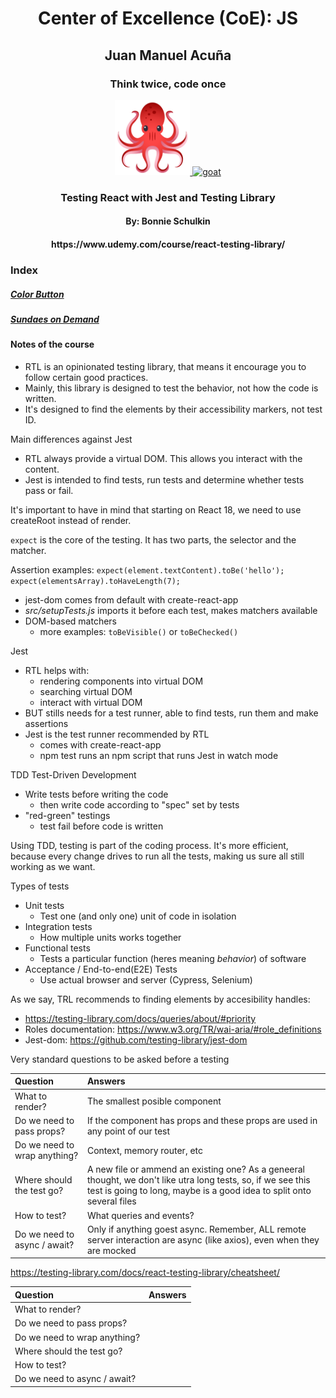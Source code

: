 <h1 align='center'>Center of Excellence (CoE): JS</h1>
<h2 align='center'>Juan Manuel Acuña</h2>
<h3 align='center'>Think twice, code once</h3>

<p align="center">
<a href="https://www.emojione.com/emoji/1f419">
  <img
    height="120"
    width="120"
    alt="octopus"
    src="https://raw.githubusercontent.com/testing-library/dom-testing-library/main/other/octopus.png"
  />
</a>
  <a href="https://www.emojione.com/emoji/1f410">
  <img
    height="120"
    width="120"
    alt="goat"
    src="https://raw.githubusercontent.com/testing-library/react-testing-library/main/other/goat.png"
  />
</a>
</p>

<h3 align='center'>Testing React with Jest and Testing Library</h3>
<h4 align='center'>By: Bonnie Schulkin</h4>
<h4 align='center'>https://www.udemy.com/course/react-testing-library/</h4>

### Index

##### [Color Button](https://github.com/Unosquare-CoE-JavaScript/juan-manuel-acuna/tree/training/React-Testing-Library/color-button)

##### [Sundaes on Demand](https://github.com/Unosquare-CoE-JavaScript/juan-manuel-acuna/tree/training/React-Testing-Library/sundaes-on-demand)

#### Notes of the course

- RTL is an opinionated testing library, that means it encourage you to follow certain good practices.
- Mainly, this library is designed to test the behavior, not how the code is written.
- It's designed to find the elements by their accessibility markers, not test ID.

Main differences against Jest

- RTL always provide a virtual DOM. This allows you interact with the content.
- Jest is intended to find tests, run tests and determine whether tests pass or fail.

It's important to have in mind that starting on React 18, we need to use createRoot instead of render.

`expect` is the core of the testing. It has two parts, the selector and the matcher.

Assertion examples:
`expect(element.textContent).toBe('hello');`
`expect(elementsArray).toHaveLength(7);`

- jest-dom comes from default with create-react-app
- _src/setupTests.js_ imports it before each test, makes matchers available
- DOM-based matchers
  - more examples: `toBeVisible()` or `toBeChecked()`

Jest

- RTL helps with:
  - rendering components into virtual DOM
  - searching virtual DOM
  - interact with virtual DOM
- BUT stills needs for a test runner, able to find tests, run them and make assertions
- Jest is the test runner recommended by RTL
  - comes with create-react-app
  - npm test runs an npm script that runs Jest in watch mode

TDD Test-Driven Development

- Write tests before writing the code
  - then write code according to "spec" set by tests
- "red-green" testings
  - test fail before code is written

Using TDD, testing is part of the coding process. It's more efficient, because every change drives to run all the tests, making us sure all still working as we want.

Types of tests

- Unit tests
  - Test one (and only one) unit of code in isolation
- Integration tests
  - How multiple units works together
- Functional tests
  - Tests a particular function (heres meaning _behavior_) of software
- Acceptance / End-to-end(E2E) Tests
  - Use actual browser and server (Cypress, Selenium)

As we say, TRL recommends to finding elements by accesibility handles:

- https://testing-library.com/docs/queries/about/#priority
- Roles documentation: https://www.w3.org/TR/wai-aria/#role_definitions
- Jest-dom: https://github.com/testing-library/jest-dom

Very standard questions to be asked before a testing

| Question                     | Answers                                                                                                                                                                                |
| :--------------------------- | :------------------------------------------------------------------------------------------------------------------------------------------------------------------------------------- |
| What to render?              | The smallest posible component                                                                                                                                                         |
| Do we need to pass props?    | If the component has props and these props are used in any point of our test                                                                                                           |
| Do we need to wrap anything? | Context, memory router, etc                                                                                                                                                            |
| Where should the test go?    | A new file or ammend an existing one? As a geneeral thought, we don't like utra long tests, so, if we see this test is going to long, maybe is a good idea to split onto several files |
| How to test?                 | What queries and events?                                                                                                                                                               |
| Do we need to async / await? | Only if anything goest async. Remember, ALL remote server interaction are async (like axios), even when they are mocked                                                                |

https://testing-library.com/docs/react-testing-library/cheatsheet/

| Question                     | Answers |
| :--------------------------- | :------ |
| What to render?              |         |
| Do we need to pass props?    |         |
| Do we need to wrap anything? |         |
| Where should the test go?    |         |
| How to test?                 |         |
| Do we need to async / await? |         |
